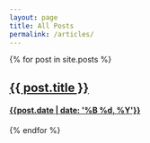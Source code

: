 ```yaml
---
layout: page
title: All Posts
permalink: /articles/
---
```


<div>
  {% for post in site.posts %}
    <div class="row topspace-lg">
      <div class="col-md-12 post-card-link">
        <a class="post-link" href="{{ post.url | prepend: site.baseurl }}">
          <div class="card post-card" style="background-image: url('{{ post.img }}'); background-repeat: no-repeat; background-position: center; position: relative; background-size: cover;">
            <h2>
            	{{ post.title }}
            </h2>
            <h4>{{post.date | date: '%B %d, %Y'}}</h4>
          </div>
        </a>
      </div>
    </div>
  {% endfor %}
</div>